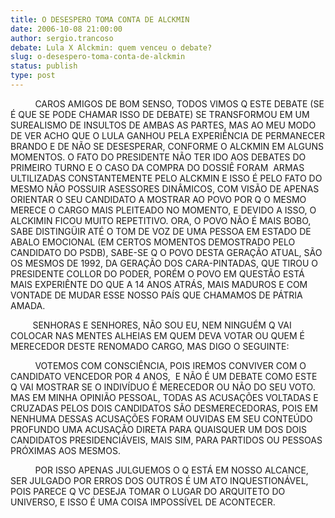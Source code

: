```yaml
---
title: O DESESPERO TOMA CONTA DE ALCKMIN
date: 2006-10-08 21:00:00
author: sergio.trancoso
debate: Lula X Alckmin: quem venceu o debate?
slug: o-desespero-toma-conta-de-alckmin
status: publish 
type: post
---
```


          CAROS AMIGOS DE BOM SENSO, TODOS VIMOS Q ESTE DEBATE (SE É QUE SE PODE CHAMAR ISSO DE DEBATE) SE TRANSFORMOU EM UM SUREALISMO DE INSULTOS DE AMBAS AS PARTES, MAS AO MEU MODO DE VER ACHO QUE O LULA GANHOU PELA EXPERIÊNCIA DE PERMANECER BRANDO E DE NÃO SE DESESPERAR, CONFORME O ALCKMIN EM ALGUNS MOMENTOS. O FATO DO PRESIDENTE NÃO TER IDO AOS DEBATES DO PRIMEIRO TURNO E O CASO DA COMPRA DO DOSSIÊ FORAM  ARMAS ULTILIZADAS CONSTANTEMENTE PELO ALCKMIN E ISSO É PELO FATO DO MESMO NÃO POSSUIR ASESSORES DINÂMICOS, COM VISÃO DE APENAS ORIENTAR O SEU CANDIDATO A MOSTRAR AO POVO POR Q O MESMO MERECE O CARGO MAIS PLEITEADO NO MOMENTO, E DEVIDO A ISSO, O ALCKIMIN FICOU MUITO REPETITIVO. ORA, O POVO NÃO É MAIS BOBO, SABE DISTINGÜIR ATÉ O TOM DE VOZ DE UMA PESSOA EM ESTADO DE ABALO EMOCIONAL (EM CERTOS MOMENTOS DEMOSTRADO PELO CANDIDATO DO PSDB), SABE-SE Q O POVO DESTA GERAÇÃO ATUAL, SÃO OS MESMOS DE 1992, DA GERAÇÃO DOS CARA-PINTADAS, QUE TIROU O PRESIDENTE COLLOR DO PODER, PORÉM O POVO EM QUESTÃO ESTÁ MAIS EXPERIÊNTE DO QUE A 14 ANOS ATRÁS, MAIS MADUROS E COM VONTADE DE MUDAR ESSE NOSSO PAÍS QUE CHAMAMOS DE PÁTRIA AMADA.


         SENHORAS E SENHORES, NÃO SOU EU, NEM NINGUÉM Q VAI COLOCAR NAS MENTES ALHEIAS EM QUEM DEVA VOTAR OU QUEM É MERECEDOR DESTE RENOMADO CARGO, MAS DIGO O SEGUINTE:


          VOTEMOS COM CONSCIÊNCIA, POIS IREMOS CONVIVER COM O CANDIDATO VENCEDOR POR 4 ANOS,  E NÃO É UM DEBATE COMO ESTE Q VAI MOSTRAR SE O INDIVÍDUO É MERECEDOR OU NÃO DO SEU VOTO. MAS EM MINHA OPINIÃO PESSOAL, TODAS AS ACUSAÇÕES VOLTADAS E CRUZADAS PELOS DOIS CANDIDATOS SÃO DESMERECEDORAS, POIS EM  NENHUMA DESSAS ACUSAÇÕES FORAM OUVIDAS EM SEU CONTEÚDO PROFUNDO UMA ACUSAÇÃO DIRETA PARA QUAISQUER UM DOS DOIS CANDIDATOS PRESIDENCIÁVEIS, MAIS SIM, PARA PARTIDOS OU PESSOAS PRÓXIMAS AOS MESMOS.


          POR ISSO APENAS JULGUEMOS O Q ESTÁ EM NOSSO ALCANCE, SER JULGADO POR ERROS DOS OUTROS É UM ATO INQUESTIONÁVEL, POIS PARECE Q VC DESEJA TOMAR O LUGAR DO ARQUITETO DO UNIVERSO, E ISSO É UMA COISA IMPOSSÍVEL DE ACONTECER.


 


